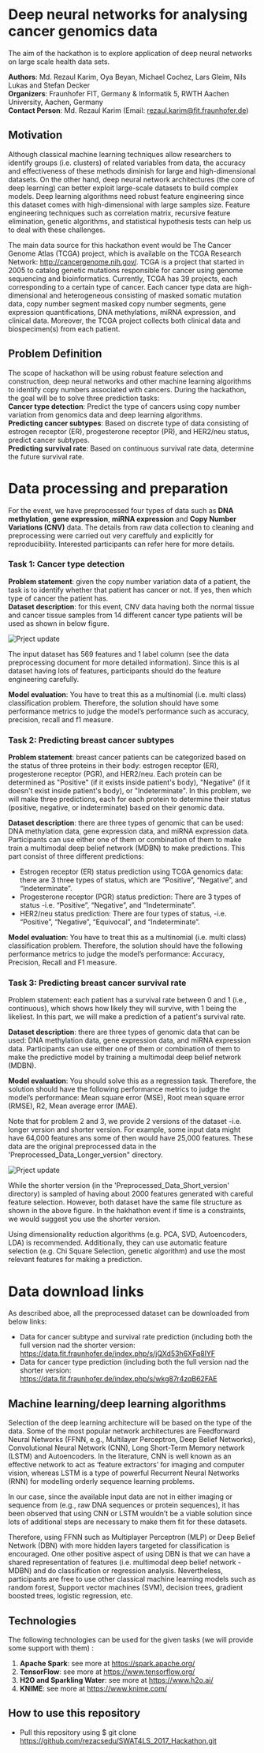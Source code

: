 # Deep neural networks for analysing cancer genomics data 
The aim of the hackathon is to explore application of  deep neural networks on large scale health data sets.

**Authors**: Md. Rezaul Karim, Oya Beyan, Michael Cochez, Lars Gleim, Nils Lukas and Stefan Decker    
**Organizers**: Fraunhofer FIT, Germany & Informatik 5, RWTH Aachen University, Aachen, Germany   
**Contact Person**: Md. Rezaul Karim (Email: rezaul.karim@fit.fraunhofer.de)    
## Motivation
Although classical machine learning techniques allow researchers to identify groups (i.e. clusters) of related variables from data, the accuracy and effectiveness of these methods diminish for large and high-dimensional datasets. On the other hand, deep neural network architectures (the core of deep learning) can better exploit large-scale datasets to build complex models. Deep learning algorithms need robust feature engineering since this dataset comes with high-dimensional with large samples size. Feature engineering techniques such as correlation matrix, recursive feature elimination, genetic algorithms, and statistical hypothesis tests can help us to deal with these challenges. 

The main data source for this hackathon event would be The Cancer Genome Atlas (TCGA) project, which is available on the TCGA Research Network: http://cancergenome.nih.gov/. TCGA is a project that started in 2005 to catalog genetic mutations responsible for cancer using genome sequencing and bioinformatics. Currently, TCGA has 39 projects, each corresponding to a certain type of cancer. Each cancer type data are high-dimensional and heterogeneous consisting of masked somatic mutation data, copy number segment masked copy number segments, gene expression quantifications, DNA methylations, miRNA expression, and clinical data. Moreover, the TCGA project collects both clinical data and biospecimen(s) from each patient.

## Problem Definition
The scope of hackathon will be  using robust feature selection and construction, deep neural networks and other machine learning algorithms to  identify copy numbers associated with cancers.  During the hackathon, the goal will be  to solve three prediction tasks:  
**Cancer type detection**: Predict the type of cancers using copy number variation from genomics data and deep learning algorithms.  
**Predicting cancer subtypes**: Based on discrete type of data consisting of estrogen receptor (ER), progesterone receptor (PR), and HER2/neu status, predict cancer subtypes.  
**Predicting survival rate**: Based on continuous survival rate data, determine the future survival rate.  

# Data processing and preparation
For the event, we have preprocessed four types of data such as **DNA methylation**, **gene expression**, **miRNA expression** and **Copy Number Variations (CNV)** data. The details from raw data collection to cleaning and preprocessing were carried out very careffuly and explicitly for reproducibility. Interested participants can refer here for more details. 

### Task 1: Cancer type detection
**Problem statement**: given the copy number variation data of a patient, the task is to identify whether that patient has cancer or not. If yes, then which type of cancer the patient has.   
**Dataset description**: for this event, CNV data having both the normal tissue and cancer tissue samples from 14 different cancer type patients will be used as shown in below figure. 

![Prject update](img/CancerType2.png)

The input dataset has 569 features and 1 label column (see the data preprocessing document for more detailed information). Since this is al dataset having lots of features, participants should do the feature engineering carefully.    

**Model evaluation**: You have to treat this as a multinomial (i.e. multi class) classification problem. Therefore, the solution should have some performance metrics to judge the model’s performance such as accuracy, precision, recall and f1 measure.   

### Task 2: Predicting breast cancer subtypes
**Problem statement**: breast cancer patients can be categorized based on the status of three proteins in their body: estrogen receptor (ER), progesterone receptor (PGR), and HER2/neu. Each protein can be determined as "Positive" (if it exists inside patient's body), "Negative" (if it doesn't exist inside patient's body), or "Indeterminate". In this problem, we will make three predictions, each for each protein to determine their status (positive, negative, or indeterminate) based on their genomic data. 

**Dataset description**: there are three types of genomic that can be used: DNA methylation data, gene expression data, and miRNA expression data. Participants can use either one of them or combination of them to make train a multimodal deep belief network (MDBN) to make predictions. This part consist of three different predictions:  
- Estrogen receptor (ER) status prediction using TCGA genomics data: there are 3 three types of status, which are “Positive”, “Negative”, and “Indeterminate”. 
- Progesterone receptor (PGR) status prediction: There are 3 types of status -i.e. “Positive”, “Negative”, and “Indeterminate”. 
- HER2/neu status prediction: There are four types of status, -i.e. “Positive”, “Negative”, “Equivocal”, and “Indeterminate”.

**Model evaluation**: You have to treat this as a multinomial (i.e. multi class) classification problem. Therefore, the solution should have the following performance metrics to judge the model’s performance:  Accuracy, Precision, Recall and F1 measure.

### Task 3: Predicting breast cancer survival rate
Problem statement: each patient has a survival rate between 0 and 1 (i.e., continuous), which shows how likely they will survive, with 1 being the likeliest. In this part, we will make a prediction of a patient's survival rate. 

**Dataset description**: there are three types of genomic data that can be used: DNA methylation data, gene expression data, and miRNA expression data. Participants can use either one of them or combination of them to make the predictive model by training a multimodal deep belief network (MDBN). 

**Model evaluation**: You should solve this as a regression task. Therefore, the solution should have the following performance metrics to judge the model’s performance:   Mean square error (MSE),  Root mean square error (RMSE), R2, Mean average error (MAE).

Note that for problem 2 and 3, we provide 2 versions of the dataset -i.e. longer version and shorter version. For example, some input data might have 64,000 features ans some of then would have 25,000 features. These data are the original preprocessed data in the 'Preprocessed_Data_Longer_version" directory. 

![Prject update](img/Data.png)

While the shorter version (in the 'Preprocessed_Data_Short_version' directory) is sampled of having about 2000 features generated with careful feature selection. However, both dataset have the same file structure as shown in the above figure. In the hakhathon event if time is a constraints, we would suggest you use the shorter version. 

Using dimensionality reduction algorithms  (e.g. PCA, SVD, Autoencoders, LDA) is recommended. Additionally, they can use automatic feature selection  (e.g. Chi Square Selection, genetic algorithm) and use the most relevant features for making a prediction. 

# Data download links
As described aboe, all the preprocessed dataset can be downloaded from below links: 
- Data for cancer subtype and survival rate prediction (including both the full version nad the shorter version: https://data.fit.fraunhofer.de/index.php/s/jQXd53h6XFq8IYF
- Data for cancer type prediction (including both the full version nad the shorter version: https://data.fit.fraunhofer.de/index.php/s/wkg87r4zqB62FAE

## Machine learning/deep learning algorithms
Selection of the deep learning architecture will be based on the type of the data. Some of the most popular network architectures are Feedforward Neural Networks (FFNN, e.g., Multilayer Perceptron, Deep Belief Networks), Convolutional Neural Network (CNN), Long Short-Term Memory network (LSTM) and Autoencoders. In the literature, CNN is well known as an effective network to act as ‘feature extractors’ for imaging and computer vision, whereas LSTM is a type of powerful Recurrent Neural Networks (RNN) for modelling orderly sequence learning problems. 

In our case, since the available input data are not in either imaging or sequence from (e.g., raw DNA sequences or protein sequences), it has been observed that using CNN or LSTM wouldn’t be a viable solution since lots of additional steps are necessary to make them fit for these datasets. 

Therefore, using FFNN such as Multiplayer Perceptron (MLP) or Deep Belief Network (DBN) with more hidden layers targeted for classification is encouraged. One other positive aspect of using DBN is that we can have a shared representation of features (i.e. multimodal deep belief network - MDBN) and do classification or regression analysis.  Nevertheless, participants are free to use other classical machine learning models such as random forest, Support vector machines (SVM), decision trees, gradient boosted trees, logistic regression, etc. 
 
## Technologies
The following technologies can be used for the given tasks (we will provide some support with them) :
1. **Apache Spark**: see more at  https://spark.apache.org/
2. **TensorFlow**: see more at https://www.tensorflow.org/
3. **H2O and Sparkling Water**: see more at https://www.h2o.ai/
4. **KNIME**: see more at https://www.knime.com/ 
 
## How to use this repository
- Pull this repository using $ git clone https://github.com/rezacsedu/SWAT4LS_2017_Hackathon.git
